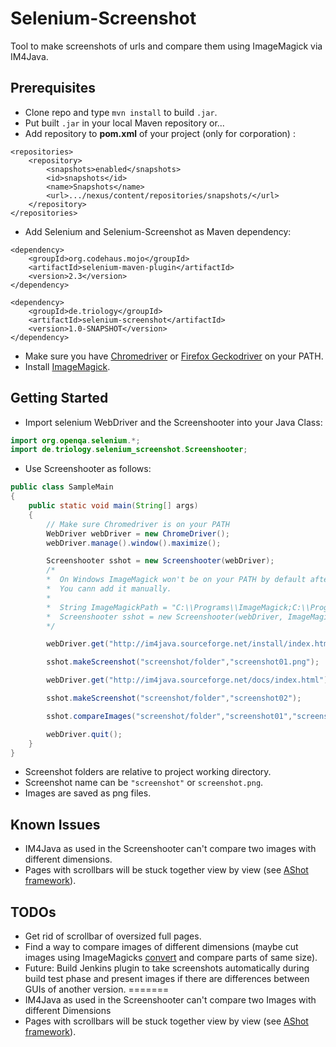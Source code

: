 # Selenium-Screenshot
Tool to make screenshots of urls and compare them using ImageMagick via IM4Java.

## Prerequisites

* Clone repo and type ```mvn install``` to build ```.jar```. 
* Put built ```.jar``` in your local Maven repository or...
* Add repository to **pom.xml** of your project (only for corporation) :

```
<repositories>
    <repository>
        <snapshots>enabled</snapshots>
        <id>snapshots</id>
        <name>Snapshots</name>
        <url>.../nexus/content/repositories/snapshots/</url>
    </repository>
</repositories>
```
* Add Selenium and Selenium-Screenshot as Maven dependency:
```
<dependency>
    <groupId>org.codehaus.mojo</groupId>
    <artifactId>selenium-maven-plugin</artifactId>
    <version>2.3</version>
</dependency>

<dependency>
    <groupId>de.triology</groupId>
    <artifactId>selenium-screenshot</artifactId>
    <version>1.0-SNAPSHOT</version>
</dependency>
```
* Make sure you have [Chromedriver](https://sites.google.com/a/chromium.org/chromedriver/) or [Firefox Geckodriver](https://github.com/mozilla/geckodriver/releases) on your PATH.
* Install [ImageMagick](http://www.imagemagick.org/script/index.php).

## Getting Started

* Import selenium WebDriver and the Screenshooter into your Java Class:
```java
import org.openqa.selenium.*;
import de.triology.selenium_screenshot.Screenshooter; 
```
* Use Screenshooter as follows:
```java
public class SampleMain
{
    public static void main(String[] args)
    {
        // Make sure Chromedriver is on your PATH
        WebDriver webDriver = new ChromeDriver();
        webDriver.manage().window().maximize();

        Screenshooter sshot = new Screenshooter(webDriver);
        /* 
        *  On Windows ImageMagick won't be on your PATH by default after installation.
        *  You cann add it manually.
        *
        *  String ImageMagickPath = "C:\\Programs\\ImageMagick;C:\\Programs\\exiftool";
        *  Screenshooter sshot = new Screenshooter(webDriver, ImageMagickPath);
        */

        webDriver.get("http://im4java.sourceforge.net/install/index.html");

        sshot.makeScreenshot("screenshot/folder","screenshot01.png");

        webDriver.get("http://im4java.sourceforge.net/docs/index.html");

        sshot.makeScreenshot("screenshot/folder","screenshot02");

        sshot.compareImages("screenshot/folder","screenshot01","screenshot02.png");

        webDriver.quit();
    }
}
```

* Screenshot folders are relative to project working directory.
* Screenshot name can be ```"screenshot"``` or ```screenshot.png```.
* Images are saved as png files.

## Known Issues

* IM4Java as used in the Screenshooter can't compare two images with different dimensions.
* Pages with scrollbars will be stuck together view by view (see [AShot framework](https://mvnrepository.com/artifact/ru.yandex.qatools.ashot/ashot/1.5.2)).

## TODOs

* Get rid of scrollbar of oversized full pages.
* Find a way to compare images of different dimensions (maybe cut images using ImageMagicks [convert](http://www.imagemagick.org/script/convert.php) and compare parts of same size).
* Future: Build Jenkins plugin to take screenshots automatically during build test phase and present images if there are differences between GUIs of another version. 
=======
* IM4Java as used in the Screenshooter can't compare two Images with different Dimensions
* Pages with scrollbars will be stuck together view by view (see [AShot framework](https://mvnrepository.com/artifact/ru.yandex.qatools.ashot/ashot/1.5.2)).
